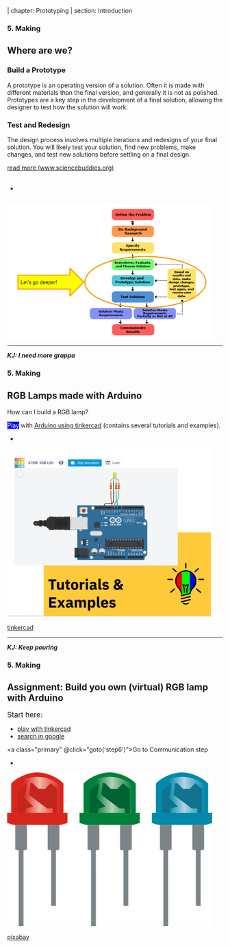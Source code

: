 | chapter: Prototyping 
| section: Introduction

### 5. Making

## Where are we?

### Build a Prototype

A prototype is an operating version of a solution. Often it is made with different materials than the final version, and generally it is not as polished. Prototypes are a key step in the development of a final solution, allowing the designer to test how the solution will work.

### Test and Redesign

The design process involves multiple iterations and redesigns of your final solution. You will likely test your solution, find new problems, make changes, and test new solutions before settling on a final design.

<a class="ternary" href="https://www.sciencebuddies.org/science-fair-projects/engineering-design-process/engineering-design-process-steps">
read more (www.sciencebuddies.org)</a>
<br/>
<br />
<f-next-button title="Next" />

-
<br/>

<img src="./imgs/cap5_1.PNG" style="width:95%; max-height:90%;"/>

---

***KJ: I need more grappa***

### 5. Making

## RGB Lamps made with Arduino

How can I build a RGB lamp?

<mark style="background:blue; color: white">Play</mark> with <a class="tertiary" href="https://designstem.github.io/scenarios/rgblamp_vision/arduino/index.html">Arduino using tinkercad</a> (contains several tutorials and examples).

<f-next-button title="Next" />

-

<img src="./imgs/cap5_2.PNG" style="width:95%; max-height:90%;"/>

<a href="https://www.tinkercad.com/">tinkercad</a>

---

***KJ: Keep pouring***

### 5. Making

##  Assignment: Build you own (virtual) RGB lamp with Arduino</big>

<big>Start here:</big>
<ul>
<li><a href="https://www.tinkercad.com/">play with tinkercad</a></li>
<li><a href="https://www.google.com/search?q=arduino+rgb+lamp">search in google</a></li>
</ul>

<a class="primary" @click="goto('step6')">Go to Communication step</a>

-

<img src="./imgs/cap5_3.png" style="width:95%; max-height:90%;"/>

<a href="https://pixabay.com/vectors/rgb-led-8mm-bulbs-2270087/">pixabay</a>
